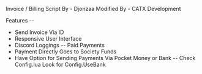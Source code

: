 Invoice / Billing Script By - Djonzaa 
Modified By - CATX Development 

Features -- 
* Send Invoice Via ID 
* Responsive User Interface 
* Discord Loggings -- Paid Payments 
* Payment Directly Goes to Society Funds 
* Have Option for Sending Payments Via Pocket Money or Bank -- Check Config.lua Look for Config.UseBank 
